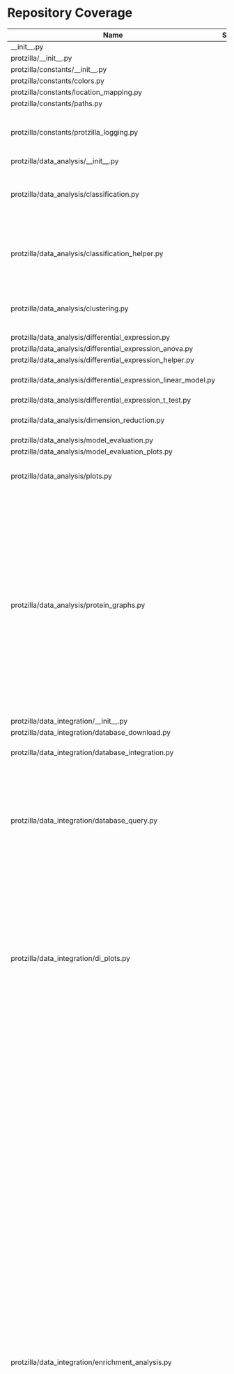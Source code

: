 # Repository Coverage



| Name                                                                |    Stmts |     Miss |   Branch |   BrPart |   Cover |   Missing |
|-------------------------------------------------------------------- | -------: | -------: | -------: | -------: | ------: | --------: |
| \_\_init\_\_.py                                                     |        0 |        0 |        0 |        0 |    100% |           |
| protzilla/\_\_init\_\_.py                                           |        0 |        0 |        0 |        0 |    100% |           |
| protzilla/constants/\_\_init\_\_.py                                 |        0 |        0 |        0 |        0 |    100% |           |
| protzilla/constants/colors.py                                       |        2 |        0 |        0 |        0 |    100% |           |
| protzilla/constants/location\_mapping.py                            |        7 |        0 |        2 |        0 |    100% |           |
| protzilla/constants/paths.py                                        |        8 |        0 |        0 |        0 |    100% |           |
| protzilla/constants/protzilla\_logging.py                           |       42 |       10 |       10 |        0 |     62% |46-47, 50-51, 54-55, 58-59, 62-63 |
| protzilla/data\_analysis/\_\_init\_\_.py                            |        0 |        0 |        0 |        0 |    100% |           |
| protzilla/data\_analysis/classification.py                          |       65 |       32 |       12 |        4 |     48% |33-52, 54, 56-66, 67->exit, 263-313 |
| protzilla/data\_analysis/classification\_helper.py                  |       80 |       15 |       40 |        5 |     73% |41, 81-82, 103-114, 131, 166-169 |
| protzilla/data\_analysis/clustering.py                              |       69 |       11 |        6 |        2 |     83% |141, 365-380, 384-388 |
| protzilla/data\_analysis/differential\_expression.py                |        7 |        3 |        0 |        0 |     57% |      9-11 |
| protzilla/data\_analysis/differential\_expression\_anova.py         |       31 |        1 |        8 |        1 |     95% |        92 |
| protzilla/data\_analysis/differential\_expression\_helper.py        |        7 |        1 |        2 |        1 |     78% |        22 |
| protzilla/data\_analysis/differential\_expression\_linear\_model.py |       47 |        6 |       12 |        3 |     85% |56-57, 59-60, 85-87 |
| protzilla/data\_analysis/differential\_expression\_t\_test.py       |       59 |        0 |       18 |        0 |    100% |           |
| protzilla/data\_analysis/dimension\_reduction.py                    |       33 |        4 |       10 |        2 |     86% |67-72, 100, 179 |
| protzilla/data\_analysis/model\_evaluation.py                       |       10 |        0 |        0 |        0 |    100% |           |
| protzilla/data\_analysis/model\_evaluation\_plots.py                |       18 |        0 |        0 |        0 |    100% |           |
| protzilla/data\_analysis/plots.py                                   |       77 |        3 |       36 |        4 |     94% |59, 68->70, 113, 258 |
| protzilla/data\_analysis/protein\_graphs.py                         |      409 |       46 |      196 |       15 |     89% |32-40, 63-92, 148, 173-174, 188, 319-321, 330-332, 350-351, 400, 425-429, 473, 487, 556, 587, 594, 795, 853->852, 857-860 |
| protzilla/data\_integration/\_\_init\_\_.py                         |        0 |        0 |        0 |        0 |    100% |           |
| protzilla/data\_integration/database\_download.py                   |       63 |       63 |       28 |        0 |      0% |     1-116 |
| protzilla/data\_integration/database\_integration.py                |       58 |       10 |       32 |        1 |     86% |73, 101-113 |
| protzilla/data\_integration/database\_query.py                      |       99 |       38 |       46 |        4 |     60% |26-70, 74-76, 80, 86-93, 119->118, 131-136, 137->144, 145-148 |
| protzilla/data\_integration/di\_plots.py                            |      124 |       21 |       58 |       11 |     82% |77, 106->109, 110, 176-177, 180-181, 183, 186-187, 215-217, 237-242, 295-296, 299, 373 |
| protzilla/data\_integration/enrichment\_analysis.py                 |      327 |       87 |      158 |       38 |     72% |23-24, 48->50, 177-178, 193->199, 203->209, 210-212, 214, 221, 250-254, 276-280, 328, 391-394, 409-410, 425-426, 530-533, 542-544, 548->562, 553, 555, 568-569, 581-591, 593->603, 595-596, 598-601, 603->616, 613-614, 617-627, 630-631, 647, 728-729, 738-739, 752-753, 755-756, 758-761, 765-766, 768-771, 784, 802-803, 815-816, 819-820, 830-833 |
| protzilla/data\_integration/enrichment\_analysis\_gsea.py           |      132 |        4 |       54 |        6 |     95% |155, 158, 220->224, 385, 388, 457->461 |
| protzilla/data\_integration/enrichment\_analysis\_helper.py         |       73 |        6 |       42 |        2 |     93% |137-139, 145, 150-151 |
| protzilla/data\_preprocessing/\_\_init\_\_.py                       |        0 |        0 |        0 |        0 |    100% |           |
| protzilla/data\_preprocessing/filter\_proteins.py                   |       18 |        2 |        4 |        1 |     77% |     53-54 |
| protzilla/data\_preprocessing/filter\_samples.py                    |       35 |        0 |        4 |        0 |    100% |           |
| protzilla/data\_preprocessing/imputation.py                         |      115 |        1 |       22 |        3 |     97% |144, 492->503, 513->519 |
| protzilla/data\_preprocessing/normalisation.py                      |       98 |        1 |       22 |        2 |     98% |248->259, 260 |
| protzilla/data\_preprocessing/outlier\_detection.py                 |       67 |        3 |       12 |        4 |     89% |176, 193, 248, 249->exit |
| protzilla/data\_preprocessing/peptide\_filter.py                    |       16 |        2 |        4 |        1 |     75% |     50-51 |
| protzilla/data\_preprocessing/plots.py                              |       99 |       11 |       21 |        4 |     88% |165->180, 247-248, 283, 294, 395-419 |
| protzilla/data\_preprocessing/plots\_helper.py                      |       17 |       13 |        6 |        0 |     17% |15-24, 38-47 |
| protzilla/data\_preprocessing/transformation.py                     |       21 |        2 |        8 |        3 |     83% |33, 42->51, 52 |
| protzilla/history.py                                                |      134 |       11 |       60 |        7 |     91% |39, 113, 120, 130, 176-180, 222, 229 |
| protzilla/importing/\_\_init\_\_.py                                 |        0 |        0 |        0 |        0 |    100% |           |
| protzilla/importing/metadata\_import.py                             |       64 |       21 |       28 |        7 |     63% |28-38, 45-47, 61, 88-95, 110, 118, 123-132, 162-163 |
| protzilla/importing/ms\_data\_import.py                             |      110 |       22 |       52 |        4 |     77% |17-18, 32-33, 56-57, 90-91, 221-239 |
| protzilla/importing/peptide\_import.py                              |       22 |        2 |        2 |        0 |     92% |     15-16 |
| protzilla/run.py                                                    |      282 |       30 |      114 |       10 |     85% |75-81, 85-91, 149->160, 181, 183, 200->198, 236, 239, 283-284, 316-319, 362, 395, 399-402, 421, 433->406 |
| protzilla/run\_helper.py                                            |       64 |       24 |       50 |        6 |     58% |24, 35, 42, 51-72, 78, 87 |
| protzilla/runner.py                                                 |       89 |        4 |       38 |        3 |     94% |115, 124, 156-157 |
| protzilla/utilities/\_\_init\_\_.py                                 |        1 |        0 |        0 |        0 |    100% |           |
| protzilla/utilities/clustergram.py                                  |      375 |       99 |      194 |       55 |     67% |82, 97, 99, 106, 150-151, 153, 155, 161->164, 164->171, 190, 205, 209, 213, 217, 227, 231-236, 241->243, 244, 246, 248, 252->254, 254->258, 259-270, 273, 275, 277-296, 315-318, 321->323, 328->330, 331, 383-384, 386-387, 402-403, 405-406, 474->480, 486, 503, 523, 526->549, 531->534, 568->574, 574->587, 662->667, 675->679, 696, 698, 728-735, 744-757, 767-771, 825->842, 842->862, 894->902, 902->911, 929-941, 944-956, 982-998, 1012-1028 |
| protzilla/utilities/dunn\_score.py                                  |       10 |        6 |        6 |        0 |     25% | 25, 41-48 |
| protzilla/utilities/transform\_dfs.py                               |       25 |        0 |        9 |        0 |    100% |           |
| protzilla/utilities/utilities.py                                    |       35 |        4 |       10 |        2 |     87% |26-27, 68, 79 |
| protzilla/workflow\_helper.py                                       |       52 |        0 |       34 |        0 |    100% |           |
| runner\_cli.py                                                      |       21 |        5 |        2 |        1 |     74% | 55-58, 62 |
| ui/\_\_init\_\_.py                                                  |        0 |        0 |        0 |        0 |    100% |           |
| ui/\_\_main\_\_.py                                                  |       11 |       11 |        2 |        0 |      0% |      2-21 |
| ui/main/\_\_init\_\_.py                                             |        0 |        0 |        0 |        0 |    100% |           |
| ui/main/asgi.py                                                     |        4 |        4 |        0 |        0 |      0% |     10-16 |
| ui/main/settings.py                                                 |       28 |        0 |        2 |        1 |     97% |    24->32 |
| ui/main/upload\_handler.py                                          |       37 |       37 |        2 |        0 |      0% |      1-73 |
| ui/main/urls.py                                                     |        4 |        4 |        0 |        0 |      0% |     16-21 |
| ui/main/views.py                                                    |       76 |       76 |       32 |        0 |      0% |     1-115 |
| ui/main/wsgi.py                                                     |        4 |        4 |        0 |        0 |      0% |     10-16 |
| ui/manage.py                                                        |       14 |       14 |        2 |        0 |      0% |      2-24 |
| ui/runs/\_\_init\_\_.py                                             |        0 |        0 |        0 |        0 |    100% |           |
| ui/runs/apps.py                                                     |        4 |        4 |        0 |        0 |      0% |       1-6 |
| ui/runs/fields.py                                                   |      116 |       98 |       66 |        0 |     10% |32-43, 67-95, 121-131, 148-150, 180-191, 210-215, 238-316, 336-347 |
| ui/runs/migrations/\_\_init\_\_.py                                  |        0 |        0 |        0 |        0 |    100% |           |
| ui/runs/templatetags/\_\_init\_\_.py                                |        0 |        0 |        0 |        0 |    100% |           |
| ui/runs/templatetags/id\_tags.py                                    |       10 |       10 |        4 |        0 |      0% |      1-13 |
| ui/runs/urls.py                                                     |        4 |        4 |        0 |        0 |      0% |       1-6 |
| ui/runs/utilities/\_\_init\_\_.py                                   |        0 |        0 |        0 |        0 |    100% |           |
| ui/runs/utilities/alert.py                                          |        2 |        1 |        0 |        0 |     50% |         2 |
| ui/runs/views.py                                                    |      331 |      275 |      118 |        0 |     13% |55, 80-119, 159-175, 206-227, 247-375, 388-395, 409-411, 426-428, 443-445, 460-469, 484-491, 506-514, 530-557, 575-604, 620-622, 638-639, 686-688, 704-719, 727-757, 776-791, 797-849 |
| ui/runs/views\_helper.py                                            |       52 |        9 |       22 |        4 |     80% |14->16, 20, 33, 36-42 |
|                                                           **TOTAL** | **4314** | **1175** | **1722** |  **217** | **70%** |           |


## Setup coverage badge

Below are examples of the badges you can use in your main branch `README` file.

### Direct image

[![Coverage badge](https://github.com/cschlaffner/PROTzilla2/raw/python-coverage-comment-action-data/badge.svg)](https://github.com/cschlaffner/PROTzilla2/tree/python-coverage-comment-action-data)

This is the one to use if your repository is private or if you don't want to customize anything.



## What is that?

This branch is part of the
[python-coverage-comment-action](https://github.com/marketplace/actions/python-coverage-comment)
GitHub Action. All the files in this branch are automatically generated and may be
overwritten at any moment.